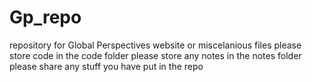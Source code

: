 # Gp_repo
repository for Global Perspectives website or miscelanious files
please store code in the code folder
please store any notes in the notes folder
please share any stuff you have put in the repo
